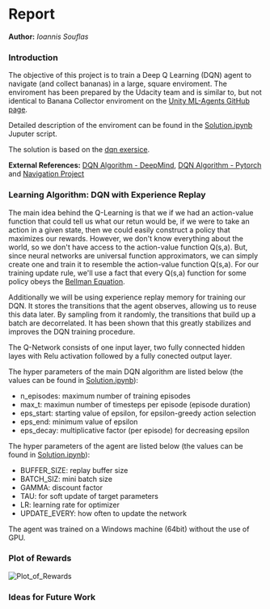 # Report

**Author:** _Ioannis Souflas_

### Introduction

The objective of this project is to train a Deep Q Learning (DQN) agent to navigate (and collect bananas) in a large, square enviroment. The enviroment has been prepared by the Udacity team and is similar to, but not identical to Banana Collector enviroment on the [Unity ML-Agents GitHub page](https://github.com/Unity-Technologies/ml-agents/blob/master/docs/Learning-Environment-Examples.md#banana-collector).

Detailed description of the enviroment can be found in the [Solution.ipynb](https://github.com/ioasou/deep-reinforcement-learning/tree/master/p1_navigation/Navigation_Solution/Solution.ipynb) Juputer script. 

The solution is based on the [dqn exersice](https://github.com/ioasou/deep-reinforcement-learning/blob/master/dqn/solution/Deep_Q_Network_Solution.ipynb).

**External References:** [DQN Algorithm - DeepMind](https://storage.googleapis.com/deepmind-media/dqn/DQNNaturePaper.pdf), [DQN Algorithm - Pytorch](https://pytorch.org/tutorials/intermediate/reinforcement_q_learning.html) and [Navigation Project](https://medium.com/@amitpatel.gt/double-dqn-48562b5f31c1)


### Learning Algorithm: DQN with Experience Replay

The main idea behind the Q-Learning is that we if we had an action-value function that could tell us what our retun would be, if we were to take an action in a given state, then we could easily construct a policy that maximizes our rewards. However, we don't know everything about the world, so we don't have access to the action-value function Q(s,a). But, since neural networks are universal function approximators, we can simply create one and train it to resemble the action-value function Q(s,a). For our training update rule, we'll use a fact that every Q(s,a) function for some policy obeys the [Bellman Equation](https://en.wikipedia.org/wiki/Bellman_equation).

Additionally we will be using experience replay memory for training our DQN. It stores the transitions that the agent observes, allowing us to reuse this data later. By sampling from it randomly, the transitions that build up a batch are decorrelated. It has been shown that this greatly stabilizes and improves the DQN training procedure.

The Q-Network consists of one input layer, two fully connected hidden layes with Relu activation followed by a fully conected output layer.

The hyper parameters of the main DQN algorithm are listed below (the values can be found in [Solution.ipynb](https://github.com/ioasou/deep-reinforcement-learning/tree/master/p1_navigation/Navigation_Solution/Solution.ipynb)):

- n_episodes: maximum number of training episodes
- max_t: maximun number of timesteps per episode (episode duration)
- eps_start: starting value of epsilon, for epsilon-greedy action selection
- eps_end: minimum value of epsilon 
- eps_decay: multiplicative factor (per episode) for decreasing epsilon

The hyper parameters of the agent are listed below (the values can be found in [Solution.ipynb](https://github.com/ioasou/deep-reinforcement-learning/tree/master/p1_navigation/Navigation_Solution/Solution.ipynb)):

- BUFFER_SIZE: replay buffer size
- BATCH_SIZ: mini batch size
- GAMMA: discount factor
- TAU: for soft update of target parameters
- LR: learning rate for optimizer
- UPDATE_EVERY: how often to update the network

The agent was trained on a Windows machine (64bit) without the use of GPU.


### Plot of Rewards

![Plot_of_Rewards](https://github.com/ioasou/deep-reinforcement-learning/tree/master/p1_navigation/Navigation_Solution/plot_of_rewards?raw=true)


### Ideas for Future Work

